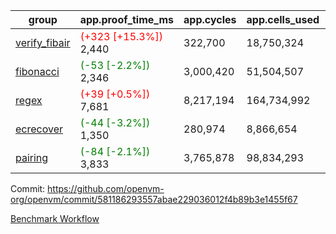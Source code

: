 | group | app.proof_time_ms | app.cycles | app.cells_used | leaf.proof_time_ms | leaf.cycles | leaf.cells_used |
| -- | -- | -- | -- | -- | -- | -- |
| [verify_fibair](https://github.com/openvm-org/openvm/blob/benchmark-results/benchmarks-pr/1965/verify_fibair-581186293557abae229036012f4b89b3e1455f67.md) |<span style='color: red'>(+323 [+15.3%])</span> 2,440 |  322,700 |  18,750,324 |- | - | - |
| [fibonacci](https://github.com/openvm-org/openvm/blob/benchmark-results/benchmarks-pr/1965/fibonacci-581186293557abae229036012f4b89b3e1455f67.md) |<span style='color: green'>(-53 [-2.2%])</span> 2,346 |  3,000,420 |  51,504,507 |- | - | - |
| [regex](https://github.com/openvm-org/openvm/blob/benchmark-results/benchmarks-pr/1965/regex-581186293557abae229036012f4b89b3e1455f67.md) |<span style='color: red'>(+39 [+0.5%])</span> 7,681 |  8,217,194 |  164,734,992 |- | - | - |
| [ecrecover](https://github.com/openvm-org/openvm/blob/benchmark-results/benchmarks-pr/1965/ecrecover-581186293557abae229036012f4b89b3e1455f67.md) |<span style='color: green'>(-44 [-3.2%])</span> 1,350 |  280,974 |  8,866,654 |- | - | - |
| [pairing](https://github.com/openvm-org/openvm/blob/benchmark-results/benchmarks-pr/1965/pairing-581186293557abae229036012f4b89b3e1455f67.md) |<span style='color: green'>(-84 [-2.1%])</span> 3,833 |  3,765,878 |  98,834,293 |- | - | - |


Commit: https://github.com/openvm-org/openvm/commit/581186293557abae229036012f4b89b3e1455f67

[Benchmark Workflow](https://github.com/openvm-org/openvm/actions/runs/16948786355)
